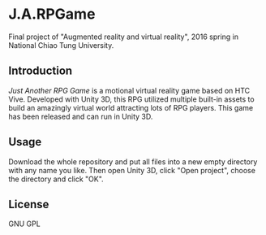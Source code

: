 # J.A.RPGame
Final project of "Augmented reality and virtual reality", 2016 spring in National Chiao Tung University.

## Introduction
*Just Another RPG Game* is a motional virtual reality game based on HTC Vive. Developed with Unity 3D, this RPG utilized multiple built-in assets to build an amazingly virtual world attracting lots of RPG players. This game has been released and can run in Unity 3D.

## Usage
Download the whole repository and put all files into a new empty directory with any name you like. Then open Unity 3D, click "Open project", choose the directory and click "OK".

## License
GNU GPL
